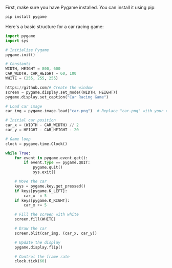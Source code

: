 

First, make sure you have Pygame installed. You can install it using pip:

```bash
pip install pygame
```

Here's a basic structure for a car racing game:

```python
import pygame
import sys

# Initialize Pygame
pygame.init()

# Constants
WIDTH, HEIGHT = 800, 600
CAR_WIDTH, CAR_HEIGHT = 60, 100
WHITE = (255, 255, 255)

https://github.com/# Create the window
screen = pygame.display.set_mode((WIDTH, HEIGHT))
pygame.display.set_caption("Car Racing Game")

# Load car image
car_img = pygame.image.load("car.png")  # Replace "car.png" with your car image file

# Initial car position
car_x = (WIDTH - CAR_WIDTH) // 2
car_y = HEIGHT - CAR_HEIGHT - 20

# Game loop
clock = pygame.time.Clock()

while True:
    for event in pygame.event.get():
        if event.type == pygame.QUIT:
            pygame.quit()
            sys.exit()

    # Move the car
    keys = pygame.key.get_pressed()
    if keys[pygame.K_LEFT]:
        car_x -= 5
    if keys[pygame.K_RIGHT]:
        car_x += 5

    # Fill the screen with white
    screen.fill(WHITE)

    # Draw the car
    screen.blit(car_img, (car_x, car_y))

    # Update the display
    pygame.display.flip()

    # Control the frame rate
    clock.tick(60)
```
  

<!---
roberhucking/roberhucking is a ✨ special ✨ repository because its `README.md` (this file) appears on your GitHub profile.
You can click the Preview link to take a look at your changes.
--->
